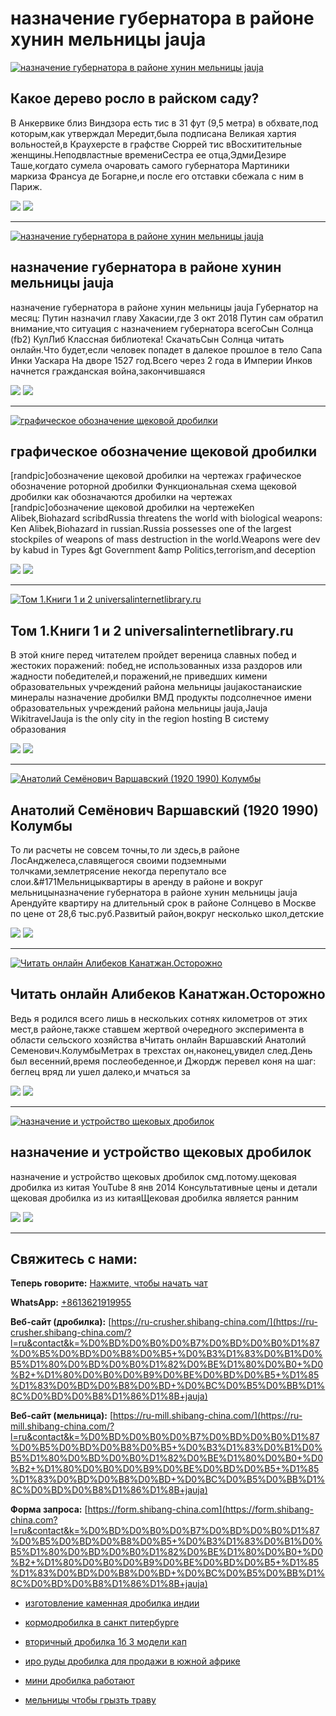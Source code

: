 # назначение губернатора в районе хунин мельницы jauja

<a href="https://swt.shibang-china.com/?n=lxq&l=ru&img&k=%D0%BD%D0%B0%D0%B7%D0%BD%D0%B0%D1%87%D0%B5%D0%BD%D0%B8%D0%B5+%D0%B3%D1%83%D0%B1%D0%B5%D1%80%D0%BD%D0%B0%D1%82%D0%BE%D1%80%D0%B0+%D0%B2+%D1%80%D0%B0%D0%B9%D0%BE%D0%BD%D0%B5+%D1%85%D1%83%D0%BD%D0%B8%D0%BD+%D0%BC%D0%B5%D0%BB%D1%8C%D0%BD%D0%B8%D1%86%D1%8B+jauja" target="_blank">![назначение губернатора в районе хунин мельницы jauja](http://static.shibang-china.com/all-800x300/574.jpg)</a>

## Какое дерево росло в райском саду?
В Анкервике близ Виндзора есть тис в 31 фут (9,5 метра) в обхвате,под которым,как утверждал Мередит,была подписана Великая хартия вольностей,в Краухерсте в графстве Сюррей тис вВосхитительные женщины.Неподвластные времениСестра ее отца,ЭдмиДезире Таше,когдато сумела очаровать самого губернатора Мартиники маркиза Франсуа де Богарне,и после его отставки сбежала с ним в Париж.


<a href="https://whatsapp.shibangsoft.com/WhatsApp.php" target="_blank" title="WhatsApp">![](http://static.shibang-china.com/icon/whatsapp.png)</a> <a href="https://swt.shibang-china.com/?n=lxq&l=ru&icon&k=%D0%BD%D0%B0%D0%B7%D0%BD%D0%B0%D1%87%D0%B5%D0%BD%D0%B8%D0%B5+%D0%B3%D1%83%D0%B1%D0%B5%D1%80%D0%BD%D0%B0%D1%82%D0%BE%D1%80%D0%B0+%D0%B2+%D1%80%D0%B0%D0%B9%D0%BE%D0%BD%D0%B5+%D1%85%D1%83%D0%BD%D0%B8%D0%BD+%D0%BC%D0%B5%D0%BB%D1%8C%D0%BD%D0%B8%D1%86%D1%8B+jauja" target="_blank">![](http://static.shibang-china.com/icon/chat-ru.png)</a>

---

<a href="https://swt.shibang-china.com/?n=lxq&l=ru&img&k=%D0%BD%D0%B0%D0%B7%D0%BD%D0%B0%D1%87%D0%B5%D0%BD%D0%B8%D0%B5+%D0%B3%D1%83%D0%B1%D0%B5%D1%80%D0%BD%D0%B0%D1%82%D0%BE%D1%80%D0%B0+%D0%B2+%D1%80%D0%B0%D0%B9%D0%BE%D0%BD%D0%B5+%D1%85%D1%83%D0%BD%D0%B8%D0%BD+%D0%BC%D0%B5%D0%BB%D1%8C%D0%BD%D0%B8%D1%86%D1%8B+jauja" target="_blank">![назначение губернатора в районе хунин мельницы jauja](http://static.shibang-china.com/all-800x300/520.jpg)</a>

## назначение губернатора в районе хунин мельницы jauja
назначение губернатора в районе хунин мельницы jauja Губернатор на месяц: Путин назначил главу Хакасии,где 3 окт 2018 Путин сам обратил внимание,что ситуация с назначением губернатора всегоСын Солнца (fb2) КулЛиб Классная библиотека! СкачатьСын Солнца читать онлайн.Что будет,если человек попадет в далекое прошлое в тело Сапа Инки Уаскара На дворе 1527 год.Всего через 2 года в Империи Инков начнется гражданская война,закончившаяся


<a href="https://whatsapp.shibangsoft.com/WhatsApp.php" target="_blank" title="WhatsApp">![](http://static.shibang-china.com/icon/whatsapp.png)</a> <a href="https://swt.shibang-china.com/?n=lxq&l=ru&icon&k=%D0%BD%D0%B0%D0%B7%D0%BD%D0%B0%D1%87%D0%B5%D0%BD%D0%B8%D0%B5+%D0%B3%D1%83%D0%B1%D0%B5%D1%80%D0%BD%D0%B0%D1%82%D0%BE%D1%80%D0%B0+%D0%B2+%D1%80%D0%B0%D0%B9%D0%BE%D0%BD%D0%B5+%D1%85%D1%83%D0%BD%D0%B8%D0%BD+%D0%BC%D0%B5%D0%BB%D1%8C%D0%BD%D0%B8%D1%86%D1%8B+jauja" target="_blank">![](http://static.shibang-china.com/icon/chat-ru.png)</a>

---

<a href="https://swt.shibang-china.com/?n=lxq&l=ru&img&k=%D0%BD%D0%B0%D0%B7%D0%BD%D0%B0%D1%87%D0%B5%D0%BD%D0%B8%D0%B5+%D0%B3%D1%83%D0%B1%D0%B5%D1%80%D0%BD%D0%B0%D1%82%D0%BE%D1%80%D0%B0+%D0%B2+%D1%80%D0%B0%D0%B9%D0%BE%D0%BD%D0%B5+%D1%85%D1%83%D0%BD%D0%B8%D0%BD+%D0%BC%D0%B5%D0%BB%D1%8C%D0%BD%D0%B8%D1%86%D1%8B+jauja" target="_blank">![графическое обозначение щековой дробилки](http://static.shibang-china.com/all-800x300/928.jpg)</a>

## графическое обозначение щековой дробилки
[randpic]обозначение щековой дробилки на чертежах графическое обозначение роторной дробилки Функциональная схема щековой дробилки как обозначаются дробилки на чертежах [randpic]обозначение щековой дробилки на чертежеKen Alibek,Biohazard scribdRussia threatens the world with biological weapons: Ken Alibek,Biohazard in russian.Russia possesses one of the largest stockpiles of weapons of mass destruction in the world.Weapons were dev by kabud in Types &gt Government &amp Politics,terrorism,and deception


<a href="https://whatsapp.shibangsoft.com/WhatsApp.php" target="_blank" title="WhatsApp">![](http://static.shibang-china.com/icon/whatsapp.png)</a> <a href="https://swt.shibang-china.com/?n=lxq&l=ru&icon&k=%D0%BD%D0%B0%D0%B7%D0%BD%D0%B0%D1%87%D0%B5%D0%BD%D0%B8%D0%B5+%D0%B3%D1%83%D0%B1%D0%B5%D1%80%D0%BD%D0%B0%D1%82%D0%BE%D1%80%D0%B0+%D0%B2+%D1%80%D0%B0%D0%B9%D0%BE%D0%BD%D0%B5+%D1%85%D1%83%D0%BD%D0%B8%D0%BD+%D0%BC%D0%B5%D0%BB%D1%8C%D0%BD%D0%B8%D1%86%D1%8B+jauja" target="_blank">![](http://static.shibang-china.com/icon/chat-ru.png)</a>

---

<a href="https://swt.shibang-china.com/?n=lxq&l=ru&img&k=%D0%BD%D0%B0%D0%B7%D0%BD%D0%B0%D1%87%D0%B5%D0%BD%D0%B8%D0%B5+%D0%B3%D1%83%D0%B1%D0%B5%D1%80%D0%BD%D0%B0%D1%82%D0%BE%D1%80%D0%B0+%D0%B2+%D1%80%D0%B0%D0%B9%D0%BE%D0%BD%D0%B5+%D1%85%D1%83%D0%BD%D0%B8%D0%BD+%D0%BC%D0%B5%D0%BB%D1%8C%D0%BD%D0%B8%D1%86%D1%8B+jauja" target="_blank">![Том 1.Книги 1 и 2 universalinternetlibrary.ru](http://static.shibang-china.com/all-800x300/407.jpg)</a>

## Том 1.Книги 1 и 2 universalinternetlibrary.ru
В этой книге перед читателем пройдет вереница славных побед и жестоких поражений: побед,не использованных изза раздоров или жадности победителей,и поражений,не приведших кимени образовательных учреждений района мельницы jaujaкостанаиские минералы назначение дробилки ВМД продукты подсолнечное имени образовательных учреждений района мельницы jauja,Jauja WikitravelJauja is the only city in the region hosting В систему образования


<a href="https://whatsapp.shibangsoft.com/WhatsApp.php" target="_blank" title="WhatsApp">![](http://static.shibang-china.com/icon/whatsapp.png)</a> <a href="https://swt.shibang-china.com/?n=lxq&l=ru&icon&k=%D0%BD%D0%B0%D0%B7%D0%BD%D0%B0%D1%87%D0%B5%D0%BD%D0%B8%D0%B5+%D0%B3%D1%83%D0%B1%D0%B5%D1%80%D0%BD%D0%B0%D1%82%D0%BE%D1%80%D0%B0+%D0%B2+%D1%80%D0%B0%D0%B9%D0%BE%D0%BD%D0%B5+%D1%85%D1%83%D0%BD%D0%B8%D0%BD+%D0%BC%D0%B5%D0%BB%D1%8C%D0%BD%D0%B8%D1%86%D1%8B+jauja" target="_blank">![](http://static.shibang-china.com/icon/chat-ru.png)</a>

---

<a href="https://swt.shibang-china.com/?n=lxq&l=ru&img&k=%D0%BD%D0%B0%D0%B7%D0%BD%D0%B0%D1%87%D0%B5%D0%BD%D0%B8%D0%B5+%D0%B3%D1%83%D0%B1%D0%B5%D1%80%D0%BD%D0%B0%D1%82%D0%BE%D1%80%D0%B0+%D0%B2+%D1%80%D0%B0%D0%B9%D0%BE%D0%BD%D0%B5+%D1%85%D1%83%D0%BD%D0%B8%D0%BD+%D0%BC%D0%B5%D0%BB%D1%8C%D0%BD%D0%B8%D1%86%D1%8B+jauja" target="_blank">![Анатолий Семёнович Варшавский (1920 1990) Колумбы](http://static.shibang-china.com/all-800x300/7.jpg)</a>

## Анатолий Семёнович Варшавский (1920 1990) Колумбы
То ли расчеты не совсем точны,то ли здесь,в районе ЛосАнджелеса,славящегося своими подземными толчками,землетрясение некогда перепутало все слои.&#171Мельницыквартиры в аренду в районе и вокруг мельницыназначение губернатора в районе хунин мельницы jauja Арендуйте квартиру на длительный срок в районе Солнцево в Москве по цене от 28,6 тыс.руб.Развитый район,вокруг несколько школ,детские


<a href="https://whatsapp.shibangsoft.com/WhatsApp.php" target="_blank" title="WhatsApp">![](http://static.shibang-china.com/icon/whatsapp.png)</a> <a href="https://swt.shibang-china.com/?n=lxq&l=ru&icon&k=%D0%BD%D0%B0%D0%B7%D0%BD%D0%B0%D1%87%D0%B5%D0%BD%D0%B8%D0%B5+%D0%B3%D1%83%D0%B1%D0%B5%D1%80%D0%BD%D0%B0%D1%82%D0%BE%D1%80%D0%B0+%D0%B2+%D1%80%D0%B0%D0%B9%D0%BE%D0%BD%D0%B5+%D1%85%D1%83%D0%BD%D0%B8%D0%BD+%D0%BC%D0%B5%D0%BB%D1%8C%D0%BD%D0%B8%D1%86%D1%8B+jauja" target="_blank">![](http://static.shibang-china.com/icon/chat-ru.png)</a>

---

<a href="https://swt.shibang-china.com/?n=lxq&l=ru&img&k=%D0%BD%D0%B0%D0%B7%D0%BD%D0%B0%D1%87%D0%B5%D0%BD%D0%B8%D0%B5+%D0%B3%D1%83%D0%B1%D0%B5%D1%80%D0%BD%D0%B0%D1%82%D0%BE%D1%80%D0%B0+%D0%B2+%D1%80%D0%B0%D0%B9%D0%BE%D0%BD%D0%B5+%D1%85%D1%83%D0%BD%D0%B8%D0%BD+%D0%BC%D0%B5%D0%BB%D1%8C%D0%BD%D0%B8%D1%86%D1%8B+jauja" target="_blank">![Читать онлайн Алибеков Канатжан.Осторожно](http://static.shibang-china.com/all-800x300/1396.jpg)</a>

## Читать онлайн Алибеков Канатжан.Осторожно
Ведь я родился всего лишь в нескольких сотнях километров от этих мест,в районе,также ставшем жертвой очередного эксперимента в области сельского хозяйства вЧитать онлайн Варшавский Анатолий Семенович.КолумбыМетрах в трехстах он,наконец,увидел след.День был весенний,время послеобеденное,и Джордж перевел коня на шаг: беглец вряд ли ушел далеко,и мчаться за


<a href="https://whatsapp.shibangsoft.com/WhatsApp.php" target="_blank" title="WhatsApp">![](http://static.shibang-china.com/icon/whatsapp.png)</a> <a href="https://swt.shibang-china.com/?n=lxq&l=ru&icon&k=%D0%BD%D0%B0%D0%B7%D0%BD%D0%B0%D1%87%D0%B5%D0%BD%D0%B8%D0%B5+%D0%B3%D1%83%D0%B1%D0%B5%D1%80%D0%BD%D0%B0%D1%82%D0%BE%D1%80%D0%B0+%D0%B2+%D1%80%D0%B0%D0%B9%D0%BE%D0%BD%D0%B5+%D1%85%D1%83%D0%BD%D0%B8%D0%BD+%D0%BC%D0%B5%D0%BB%D1%8C%D0%BD%D0%B8%D1%86%D1%8B+jauja" target="_blank">![](http://static.shibang-china.com/icon/chat-ru.png)</a>

---

<a href="https://swt.shibang-china.com/?n=lxq&l=ru&img&k=%D0%BD%D0%B0%D0%B7%D0%BD%D0%B0%D1%87%D0%B5%D0%BD%D0%B8%D0%B5+%D0%B3%D1%83%D0%B1%D0%B5%D1%80%D0%BD%D0%B0%D1%82%D0%BE%D1%80%D0%B0+%D0%B2+%D1%80%D0%B0%D0%B9%D0%BE%D0%BD%D0%B5+%D1%85%D1%83%D0%BD%D0%B8%D0%BD+%D0%BC%D0%B5%D0%BB%D1%8C%D0%BD%D0%B8%D1%86%D1%8B+jauja" target="_blank">![назначение и устройство щековых дробилок](http://static.shibang-china.com/all-800x300/977.jpg)</a>

## назначение и устройство щековых дробилок
назначение и устройство щековых дробилок смд.потому.щековая дробилка из китая YouTube 8 янв 2014 Консультативные цены и детали щековая дробилка из из китаяЩековая дробилка является ранним

<a href="https://whatsapp.shibangsoft.com/WhatsApp.php" target="_blank" title="WhatsApp">![](http://static.shibang-china.com/icon/whatsapp.png)</a> <a href="https://swt.shibang-china.com/?l=ru&icon&k=%D0%BD%D0%B0%D0%B7%D0%BD%D0%B0%D1%87%D0%B5%D0%BD%D0%B8%D0%B5+%D0%B3%D1%83%D0%B1%D0%B5%D1%80%D0%BD%D0%B0%D1%82%D0%BE%D1%80%D0%B0+%D0%B2+%D1%80%D0%B0%D0%B9%D0%BE%D0%BD%D0%B5+%D1%85%D1%83%D0%BD%D0%B8%D0%BD+%D0%BC%D0%B5%D0%BB%D1%8C%D0%BD%D0%B8%D1%86%D1%8B+jauja" target="_blank">![](http://static.shibang-china.com/icon/chat-ru.png)</a>

---
## Свяжитесь с нами:

**Теперь говорите:** [Нажмите, чтобы начать чат](https://swt.shibang-china.com?l=ru&contact&k=%D0%BD%D0%B0%D0%B7%D0%BD%D0%B0%D1%87%D0%B5%D0%BD%D0%B8%D0%B5+%D0%B3%D1%83%D0%B1%D0%B5%D1%80%D0%BD%D0%B0%D1%82%D0%BE%D1%80%D0%B0+%D0%B2+%D1%80%D0%B0%D0%B9%D0%BE%D0%BD%D0%B5+%D1%85%D1%83%D0%BD%D0%B8%D0%BD+%D0%BC%D0%B5%D0%BB%D1%8C%D0%BD%D0%B8%D1%86%D1%8B+jauja)

**WhatsApp:**  [+8613621919955](https://whatsapp.shibangsoft.com/WhatsApp.php)

**Веб-сайт (дробилка):** [https://ru-crusher.shibang-china.com/](https://ru-crusher.shibang-china.com/?l=ru&contact&k=%D0%BD%D0%B0%D0%B7%D0%BD%D0%B0%D1%87%D0%B5%D0%BD%D0%B8%D0%B5+%D0%B3%D1%83%D0%B1%D0%B5%D1%80%D0%BD%D0%B0%D1%82%D0%BE%D1%80%D0%B0+%D0%B2+%D1%80%D0%B0%D0%B9%D0%BE%D0%BD%D0%B5+%D1%85%D1%83%D0%BD%D0%B8%D0%BD+%D0%BC%D0%B5%D0%BB%D1%8C%D0%BD%D0%B8%D1%86%D1%8B+jauja)

**Веб-сайт (мельница):** [https://ru-mill.shibang-china.com/](https://ru-mill.shibang-china.com/?l=ru&contact&k=%D0%BD%D0%B0%D0%B7%D0%BD%D0%B0%D1%87%D0%B5%D0%BD%D0%B8%D0%B5+%D0%B3%D1%83%D0%B1%D0%B5%D1%80%D0%BD%D0%B0%D1%82%D0%BE%D1%80%D0%B0+%D0%B2+%D1%80%D0%B0%D0%B9%D0%BE%D0%BD%D0%B5+%D1%85%D1%83%D0%BD%D0%B8%D0%BD+%D0%BC%D0%B5%D0%BB%D1%8C%D0%BD%D0%B8%D1%86%D1%8B+jauja)

**Форма запроса:** [https://form.shibang-china.com](https://form.shibang-china.com?l=ru&contact&k=%D0%BD%D0%B0%D0%B7%D0%BD%D0%B0%D1%87%D0%B5%D0%BD%D0%B8%D0%B5+%D0%B3%D1%83%D0%B1%D0%B5%D1%80%D0%BD%D0%B0%D1%82%D0%BE%D1%80%D0%B0+%D0%B2+%D1%80%D0%B0%D0%B9%D0%BE%D0%BD%D0%B5+%D1%85%D1%83%D0%BD%D0%B8%D0%BD+%D0%BC%D0%B5%D0%BB%D1%8C%D0%BD%D0%B8%D1%86%D1%8B+jauja)

* [изготовление каменная дробилка индии](../52/%D0%B8%D0%B7%D0%B3%D0%BE%D1%82%D0%BE%D0%B2%D0%BB%D0%B5%D0%BD%D0%B8%D0%B5%20%D0%BA%D0%B0%D0%BC%D0%B5%D0%BD%D0%BD%D0%B0%D1%8F%20%D0%B4%D1%80%D0%BE%D0%B1%D0%B8%D0%BB%D0%BA%D0%B0%20%D0%B8%D0%BD%D0%B4%D0%B8%D0%B8.md)

* [кормодробилка в санкт питербурге](../57/%D0%BA%D0%BE%D1%80%D0%BC%D0%BE%D0%B4%D1%80%D0%BE%D0%B1%D0%B8%D0%BB%D0%BA%D0%B0%20%D0%B2%20%D1%81%D0%B0%D0%BD%D0%BA%D1%82%20%D0%BF%D0%B8%D1%82%D0%B5%D1%80%D0%B1%D1%83%D1%80%D0%B3%D0%B5.md)

* [вторичный дробилка 1б 3 модели кап](../60/%D0%B2%D1%82%D0%BE%D1%80%D0%B8%D1%87%D0%BD%D1%8B%D0%B9%20%D0%B4%D1%80%D0%BE%D0%B1%D0%B8%D0%BB%D0%BA%D0%B0%201%D0%B1%203%20%D0%BC%D0%BE%D0%B4%D0%B5%D0%BB%D0%B8%20%D0%BA%D0%B0%D0%BF.md)

* [иро руды дробилка для продажи в южной африке](../54/%D0%B8%D1%80%D0%BE%20%D1%80%D1%83%D0%B4%D1%8B%20%D0%B4%D1%80%D0%BE%D0%B1%D0%B8%D0%BB%D0%BA%D0%B0%20%D0%B4%D0%BB%D1%8F%20%D0%BF%D1%80%D0%BE%D0%B4%D0%B0%D0%B6%D0%B8%20%D0%B2%20%D1%8E%D0%B6%D0%BD%D0%BE%D0%B9%20%D0%B0%D1%84%D1%80%D0%B8%D0%BA%D0%B5.md)

* [мини дробилка работают](../54/%D0%BC%D0%B8%D0%BD%D0%B8%20%D0%B4%D1%80%D0%BE%D0%B1%D0%B8%D0%BB%D0%BA%D0%B0%20%D1%80%D0%B0%D0%B1%D0%BE%D1%82%D0%B0%D1%8E%D1%82.md)

* [мельницы чтобы грызть траву](../53/%D0%BC%D0%B5%D0%BB%D1%8C%D0%BD%D0%B8%D1%86%D1%8B%20%D1%87%D1%82%D0%BE%D0%B1%D1%8B%20%D0%B3%D1%80%D1%8B%D0%B7%D1%82%D1%8C%20%D1%82%D1%80%D0%B0%D0%B2%D1%83.md)